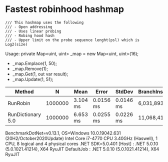 # Fastest robinhood hashmap

    /// This hashmap uses the following
    /// - Open addressing
    /// - Uses linear probing
    /// - Robing hood hash
    /// - Upper limit on the probe sequence lenght(psl) which is Log2(size)

Usage:
private Map<uint, uint> _map = new Map<uint, uint>(16);
 * _map.Emplace(1, 50); 
 * _map.Remove(1);
 * _map.Get(1, out var result);
 * _map.Update(1, 51);

| Method |   N   | Mean     | Error     | StdDev    |  BranchInstructionRetired/Op | CacheMisses/Op | LLCMisses/Op  |
|--------|-------|----------|-----------|-----------|------------------------------|----------------|---------------|
|RunRobin|1000000|3.104 ms  |0.0156 ms  |0.0146 ms  |6,031,893                     |201             |188            |
|RunDictionary 5.0|1000000|6.653 ms  |0.0255 ms |0.0226 ms|  11,068,416	           | 420            |410            |


BenchmarkDotNet=v0.13.1, OS=Windows 10.0.19042.631 (20H2/October2020Update)
Intel Core i7-4770 CPU 3.40GHz (Haswell), 1 CPU, 8 logical and 4 physical cores
.NET SDK=5.0.401
  [Host]     : .NET 5.0.10 (5.0.1021.41214), X64 RyuJIT
  DefaultJob : .NET 5.0.10 (5.0.1021.41214), X64 RyuJIT
  
